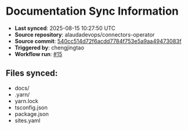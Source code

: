 # Documentation Sync Information

- **Last synced**: 2025-08-15 10:27:50 UTC
- **Source repository**: alaudadevops/connectors-operator
- **Source commit**: [540cc514d72f6acdd7784f753e5a9aa49473083f](https://github.com/alaudadevops/connectors-operator/commit/540cc514d72f6acdd7784f753e5a9aa49473083f)
- **Triggered by**: chengjingtao
- **Workflow run**: [#15](https://github.com/alaudadevops/connectors-operator/actions/runs/16988145167)

## Files synced:
- docs/
- .yarn/
- yarn.lock
- tsconfig.json
- package.json
- sites.yaml
